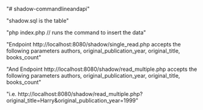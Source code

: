 "# shadow-commandlineandapi" 


"shadow.sql is the table"

"php index.php // runs the command to insert the data"


"Endpoint http://localhost:8080/shadow/single_read.php accepts the following parameters authors, original_publication_year, original_title, books_count"


"And Endpoint http://localhost:8080/shadow/read_multiple.php accepts the following parameters authors, original_publication_year, original_title, books_count"


"i.e. http://localhost:8080/shadow/read_multiple.php?original_title=Harry&original_publication_year=1999"
